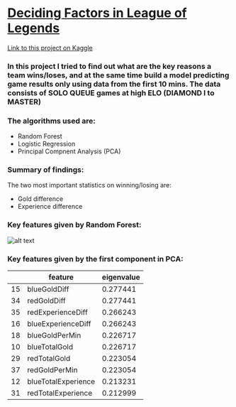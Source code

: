 # [Deciding Factors in League of Legends](https://github.com/charliesong66/Deciding-Factors-in-League-of-Legends/blob/master/deciding-factors-in-league-of-legends.ipynb)

[Link to this project on Kaggle](https://www.kaggle.com/yuankunsong/deciding-factors-in-league-of-legends)

### In this project I tried to find out what are the key reasons a team wins/loses, and at the same time build a model predicting game results only using data from the first 10 mins. The data consists of SOLO QUEUE games at high ELO (DIAMOND I to MASTER)

### The algorithms used are:
* Random Forest
* Logistic Regression
* Principal Compnent Analysis (PCA)

### Summary of findings:

The two most important statistics on winning/losing are:
* Gold difference
* Experience difference

### Key features given by Random Forest:
![alt text](https://raw.githubusercontent.com/charliesong66/charlie-portfolio/master/images/lol%20factor1.png)

### Key features given by the first component in PCA:

|   | feature |	eigenvalue |
| --- | --- | --- |
|15 |	blueGoldDiff | 	0.277441 |
|34	| redGoldDiff	| 0.277441 |
|35	| redExperienceDiff	| 0.266243 |
|16	| blueExperienceDiff	| 0.266243 |
|18	| blueGoldPerMin	| 0.226717 |
|10	| blueTotalGold	| 0.226717 |
|29	| redTotalGold	| 0.223054 |
|37	| redGoldPerMin	| 0.223054 |
|12	| blueTotalExperience	| 0.213231 |
|31	| redTotalExperience	| 0.212999 |
